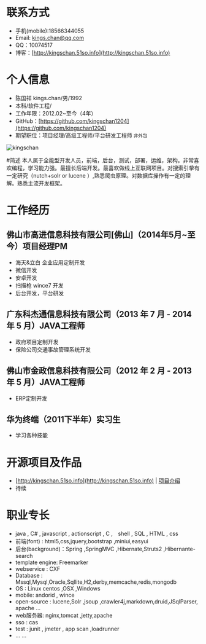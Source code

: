 # 联系方式

* 手机(mobile):18566344055
* Email: [kings.chan@qq.com](http://mail.qq.com/cgi-bin/qm_share?t=qm_mailme&email=udLQ197Kl9rR2Nf5yMiX2tbU)
* QQ：10074517
* 博客：[http://kingschan.51so.info](http://kingschan.51so.info)

# 个人信息

* 陈国祥 kings.chan/男/1992
* 本科/软件工程/
* 工作年限：2012.02~至今（4年）
* GitHub：[https://github.com/kingschan1204](https://github.com/kingschan1204)
* 期望职位：项目经理/高级工程师/平台研发工程师 `非外包`

![kingschan](https://raw.githubusercontent.com/kingschan1204/resume/master/img/me.JPG) 


#简述
本人属于全能型开发人员，前端，后台，测试，部署，运维，架构。非常喜欢编程，学习能力强。最擅长后端开发。最喜欢做线上互联网项目。对搜索引挚有一定研究（nutch+solr or lucene ）,熟悉爬虫原理。对数据库操作有一定的理解。熟悉主流开发框架。

# 工作经历

## 佛山市高进信息科技有限公司[佛山]（2014年5月~至今）项目经理PM

* 海天&立白 企业应用定制开发
* 微信开发
* 安卓开发
* 扫描枪 wince7 开发 
* 后台开发，平台研发

## 广东科杰通信息科技有限公司（2013 年 7 月 - 2014 年 5 月）JAVA工程师

* 政府项目定制开发
* 保险公司交通事故管理系统开发

## 佛山市金政信息科技有限公司（2012 年 2 月 - 2013 年 5 月）JAVA工程师

* ERP定制开发

## 华为终端（2011下半年）实习生
* 学习各种技能


# 开源项目及作品
* [http://kingschan.51so.info](http://kingschan.51so.info) | [项目介绍](https://github.com/kingschan1204/51so.info)
* 待续


# 职业专长

* java , C# , javascript , actionscript , C ,　shell , SQL , HTML , css 
* 前端(font) : html5,css,jquery,bootstrap ,miniui,easyui
* 后台(background)：Spring ,SpringMVC ,Hibernate,Struts2 ,Hibernante-search
* template engine: Freemarker
* webservice : CXF 
* Database : Mssql,Mysql,Oracle,Sqllite,H2,derby,memcache,redis,mongodb
* OS : Linux centos ,OSX ,Windows 
* mobile: andorid , wince 
* open-source : lucene,Solr ,jsoup ,crawler4j,markdown,druid,JSqlParser, apache ...
* web服务器: nginx,tomcat ,jetty,apache
* sso : cas
* test : junit , jmeter , app scan ,loadrunner
*  ... ...
